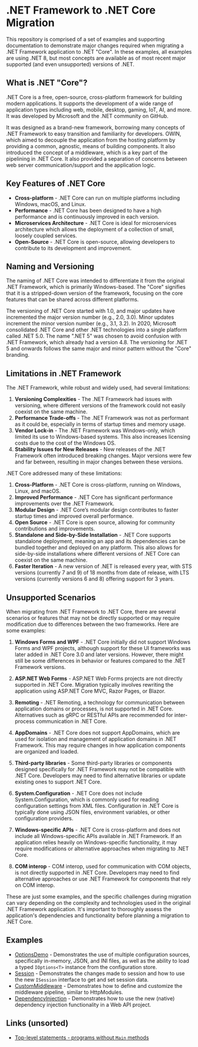# .NET Framework to .NET Core Migration

This repository is comprised of a set of examples and supporting documentation to demonstrate major changes required when migrating a .NET Framework application to .NET "Core". In these examples, all examples are using .NET 8, but most concepts are available as of most recent major supported (and even unsupported) versions of .NET. 

## What is .NET "Core"?

.NET Core is a free, open-source, cross-platform framework for building modern applications. It supports the development of a wide range of application types including web, mobile, desktop, gaming, IoT, AI, and more. It was developed by Microsoft and the .NET community on GitHub.

It was designed as a brand-new framework, borrowing many concepts of .NET Framework to easy transition and familiarity for developers. OWIN, which aimed to decouple the application from the hosting platform by providing a common, agnostic, means of building components. It also introduced the concept of a middleware, which is a key part of the pipelining in .NET Core. It also provided a separation of concerns between web server communication/support and the application logic.

## Key Features of .NET Core

- **Cross-platform** - .NET Core can run on multiple platforms including Windows, macOS, and Linux.
- **Performance** - .NET Core has been designed to have a high performance and is continuously improved in each version.
- **Microservices Architecture** - .NET Core is ideal for microservices architecture which allows the deployment of a collection of small, loosely coupled services.
- **Open-Source** - .NET Core is open-source, allowing developers to contribute to its development and improvement.

## Naming and Versioning

The naming of .NET Core was intended to differentiate it from the original .NET Framework, which is primarily Windows-based. The "Core" signifies that it is a stripped-down version of the framework, focusing on the core features that can be shared across different platforms.

The versioning of .NET Core started with 1.0, and major updates have incremented the major version number (e.g., 2.0, 3.0). Minor updates increment the minor version number (e.g., 3.1, 3.2). In 2020, Microsoft consolidated .NET Core and other .NET technologies into a single platform called .NET 5.0. The name ".NET 5" was chosen to avoid confusion with .NET Framework, which already had a version 4.8. The versioning for .NET 5 and onwards follows the same major and minor pattern without the "Core" branding.

## Limitations in .NET Framework

The .NET Framework, while robust and widely used, had several limitations:

1. **Versioning Complexities** - The .NET Framework had issues with versioning, where different versions of the framework could not easily coexist on the same machine.
2. **Performance Trade-offs** - The .NET Framework was not as performant as it could be, especially in terms of startup times and memory usage.
3. **Vendor Lock-in** - The .NET Framework was Windows-only, which limited its use to Windows-based systems. This also increases licensing costs due to the cost of the Windows OS.
4. **Stability Issues for New Releases** - New releases of the .NET Framework often introduced breaking changes. Major versions were few and far between, resulting in major changes between these versions.

.NET Core addressed many of these limitations:

1. **Cross-Platform** - .NET Core is cross-platform, running on Windows, Linux, and macOS.
2. **Improved Performance** - .NET Core has significant performance improvements over the .NET Framework.
3. **Modular Design** - .NET Core’s modular design contributes to faster startup times and improved overall performance.
4. **Open Source** - .NET Core is open source, allowing for community contributions and improvements.
5. **Standalone and Side-by-Side Installation** - .NET Core supports standalone deployment, meaning an app and its dependencies can be bundled together and deployed on any platform. This also allows for side-by-side installations where different versions of .NET Core can coexist on the same machine.
6. **Faster Iteration** - A new version of .NET is released every year, with STS versions (currently 7 and 9) of 18 months from date of release, with LTS versions (currently versions 6 and 8) offering support for 3 years.

## Unsupported Scenarios

When migrating from .NET Framework to .NET Core, there are several scenarios or features that may not be directly supported or may require modification due to differences between the two frameworks. Here are some examples:

1. **Windows Forms and WPF** - .NET Core initially did not support Windows Forms and WPF projects, although support for these UI frameworks was later added in .NET Core 3.0 and later versions. However, there might still be some differences in behavior or features compared to the .NET Framework versions.
  
2. **ASP.NET Web Forms** - ASP.NET Web Forms projects are not directly supported in .NET Core. Migration typically involves rewriting the application using ASP.NET Core MVC, Razor Pages, or Blazor.
  
3. **Remoting** - .NET Remoting, a technology for communication between application domains or processes, is not supported in .NET Core. Alternatives such as gRPC or RESTful APIs are recommended for inter-process communication in .NET Core.
  
4. **AppDomains** - .NET Core does not support AppDomains, which are used for isolation and management of application domains in .NET Framework. This may require changes in how application components are organized and loaded.
  
5. **Third-party libraries** - Some third-party libraries or components designed specifically for .NET Framework may not be compatible with .NET Core. Developers may need to find alternative libraries or update existing ones to support .NET Core.
  
6. **System.Configuration** - .NET Core does not include System.Configuration, which is commonly used for reading configuration settings from XML files. Configuration in .NET Core is typically done using JSON files, environment variables, or other configuration providers.
  
7. **Windows-specific APIs** - .NET Core is cross-platform and does not include all Windows-specific APIs available in .NET Framework. If an application relies heavily on Windows-specific functionality, it may require modifications or alternative approaches when migrating to .NET Core.
  
8. **COM interop** - COM interop, used for communication with COM objects, is not directly supported in .NET Core. Developers may need to find alternative approaches or use .NET Framework for components that rely on COM interop.
  

These are just some examples, and the specific challenges during migration can vary depending on the complexity and technologies used in the original .NET Framework application. It's important to thoroughly assess the application's dependencies and functionality before planning a migration to .NET Core.

## Examples

- [OptionsDemo](./OptionsDemo/) - Demonstrates the use of multiple configuration sources, specifically in-memory, JSON, and INI files, as well as the ability to load a typed `IOptions<T>` instance from the configuration store.
- [Session](./SessionDemo/) - Demonstrates the changes made to session and how to use the new `ISession` interface to get and set session data.
- [CustomMiddleware](./CustomMiddleware/) - Demonstrates how to define and customize the middleware pipeline, similar to HttpModules.
- [DependencyInjection](./DependencyInjection/) - Demonstrates how to use the new (native) dependency injection functionality in a Web API project.

## Links (unsorted)

- [Top-level statements - programs without `Main` methods](https://learn.microsoft.com/en-us/dotnet/csharp/fundamentals/program-structure/top-level-statements)